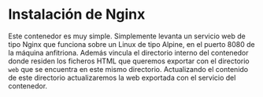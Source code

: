 # Instalación de Nginx

Este contenedor es muy simple. Simplemente levanta un servicio web de tipo Nginx que funciona sobre un Linux de tipo Alpine, en el puerto 8080 de la máquina anfitriona. Además vincula el directorio interno del contenedor donde residen los ficheros HTML que queremos exportar con el directorio `web` que se encuentra en este mismo directorio. Actualizando el contenido de este directorio actualizaremos la web exportada con el servicio del contenedor.
